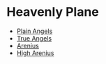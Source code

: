 # Heavenly Plane

- [Plain Angels](Plain%20Angels.md)
- [True Angels](True%20Angels.md)
- [Arenius](Arenius.md)
- [High Arenius](High%20Arenius.md)
